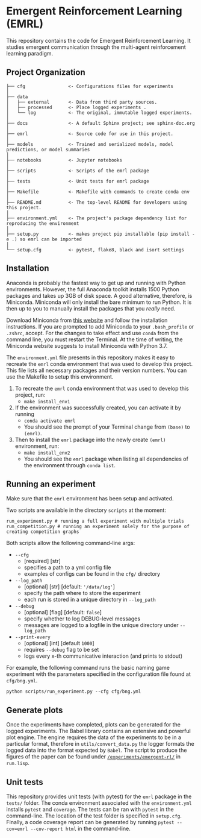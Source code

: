 # Emergent Reinforcement Learning (EMRL)

This repository contains the code for Emergent Reinforcement Learning. It studies emergent communication through the multi-agent reinforcement learning paradigm.

## Project Organization

    ├── cfg                <- Configurations files for experiments
    │
    ├── data
    │   ├── external       <- Data from third party sources.
    │   ├── processed      <- Place logged experiments .
    │   └── log            <- The original, immutable logged experiments.
    │
    ├── docs               <- A default Sphinx project; see sphinx-doc.org
    │
    ├── emrl               <- Source code for use in this project.
    │
    ├── models             <- Trained and serialized models, model predictions, or model summaries
    │
    ├── notebooks          <- Jupyter notebooks
    │
    ├── scripts            <- Scripts of the emrl package
    │
    ├── tests              <- Unit tests for emrl package
    │
    ├── Makefile           <- Makefile with commands to create conda env
    │
    ├── README.md          <- The top-level README for developers using this project.
    │
    ├── environment.yml    <- The project's package dependency list for reproducing the environment
    │
    ├── setup.py           <- makes project pip installable (pip install -e .) so emrl can be imported
    │
    └── setup.cfg          <- pytest, flake8, black and isort settings

## Installation

Anaconda is probably the fastest way to get up and running with Python environments. However, the full Anaconda toolkit installs 1500 Python packages and takes up 3GB of disk space. A good alternative, therefore, is Miniconda. Miniconda will only install the bare minimum to run Python. It is then up to you to manually install the packages that you _really_ need.

Download Miniconda from [this website](https://docs.conda.io/en/latest/miniconda.html) and follow the installation instructions. If you are prompted to add Miniconda to your `.bash_profile` or `.zshrc`, accept. For the changes to take effect and use `conda` from the command line, you must restart the Terminal. At the time of writing, the Miniconda website suggests to install Miniconda with Python 3.7.

The `environment.yml` file presents in this repository makes it easy to recreate the `emrl` conda environment that was used to develop this project. This file lists all necessary packages and their version numbers. You can use the Makefile to setup this environment.

1. To recreate the `emrl` conda environment that was used to develop this project, run:
   - `make install_env1`
2. If the environment was successfully created, you can activate it by running
   - `conda activate emrl`
   - You should see the prompt of your Terminal change from `(base)` to `(emrl)`.
3. Then to install the `emrl` package into the newly create `(emrl)` environment, run:
   - `make install_env2`
   - You should see the `emrl` package when listing all dependencies of the environment through `conda list`.

## Running an experiment

Make sure that the `emrl` environment has been setup and activated.

Two scripts are available in the directory `scripts` at the moment:

```
run_experiment.py # running a full experiment with multiple trials
run_competition.py # running an experiment solely for the purpose of creating competition graphs
```

Both scripts allow the following command-line args:

- `--cfg`
  - [required] [str]
  - specifies a path to a yml config file
  - examples of configs can be found in the `cfg/` directory
- `--log_path`
  - [optional] [str] [default: `'/data/log'`]
  - specify the path where to store the experiment
  - each run is stored in a unique directory in `--log_path`
- `--debug`
  - [optional] [flag] [default: `false`]
  - specify whether to log DEBUG-level messages
  - messages are logged to a logfile in the unique directory under `--log_path`
- `--print-every`
  - [optional] [int] [default `1000`]
  - requires `--debug` flag to be set
  - logs every x-th communicative interaction (and prints to stdout)

For example, the following command runs the basic naming game experiment with the parameters specified in the configuration file found at `cfg/bng.yml`.

```
python scripts/run_experiment.py --cfg cfg/bng.yml
```

## Generate plots

Once the experiments have completed, plots can be generated for the logged experiments. The Babel library contains an extensive and powerful plot engine. The engine requires the data of the experiments to be in a particular format, therefore in `utils/convert_data.py` the logger formats the logged data into the format expected by `Babel`. The script to produce the figures of the paper can be found under [`/experiments/emergent-rl/`](https://gitlab.ai.vub.ac.be/ehai/ehai-babel/-/blob/master/experiments/emergent-rl/) in `run.lisp`.

## Unit tests

This repository provides unit tests (with pytest) for the `emrl` package in the `tests/` folder. The conda environment associated with the `environment.yml` installs `pytest` and `coverage`. The tests can be ran with `pytest` in the command-line. The location of the test folder is specified in `setup.cfg`. Finally, a code coverage report can be generated by running `pytest --cov=emrl --cov-report html` in the command-line.
